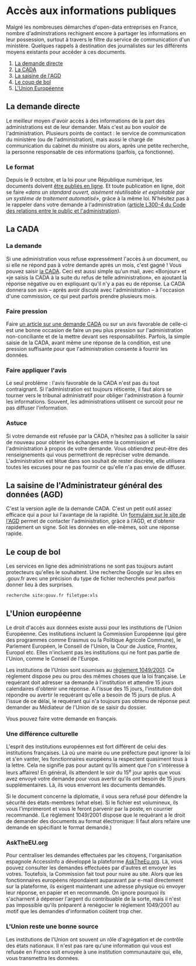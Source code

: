 # Accès aux informations publiques

Malgré les nombreuses démarches d'open-data entreprises en France, nombre d'adminstrations rechignent encore à partager les informations en leur possession, surtout à travers le filtre du service de communication d'un ministère. Quelques rappels à destination des journalistes sur les différents moyens existants pour accéder à ces documents. 

1. [La demande directe](#la-demande-directe)
2. [La CADA](#la-cada)
3. [La saisine de l'AGD](#la-saisine-de-ladministrateur-général-des-données-agd)
4. [Le coup de bol](#le-coup-de-bol)
5. [L'Union Européenne](#lunion-européenne)

## La demande directe

Le meilleur moyen d'avoir accès à des informations de la part des administrations est de leur demander. Mais c'est au bon vouloir de l'administration. Plusieurs points de contact : le service de communication du ministère (ou de l'administration), mais aussi le chargé de communication du cabinet du ministre ou alors, après une petite recherche, la personne responsable de ces informations (parfois, ça fonctionne).

### Le format

Depuis le 9 octobre, et la loi pour une République numérique, les documents doivent [être publiés en ligne](https://www.legifrance.gouv.fr/affichCodeArticle.do?idArticle=LEGIARTI000033218942&cidTexte=LEGITEXT000031366350). Et toute publication en ligne, doit se faire _«dans un standard ouvert, aisément réutilisable et exploitable par un système de traitement automatisé»_, grâce à la même loi. N'hésitez pas à le rappeler dans votre demande à l'administration ([article L300-4 du Code des relations entre le public et l'administration](https://www.legifrance.gouv.fr/affichCodeArticle.do?cidTexte=LEGITEXT000031366350&idArticle=LEGIARTI000033205519)).

## La CADA

### La demande

Si une administration vous refuse expressément l'accès à un document, ou si elle ne répond pas à votre demande après un mois, c'est gagné ! Vous pouvez saisir [la CADA](http://www.cada.fr/). Ceci est aussi simple qu'un mail, avec «Bonjour» et «je saisis la CADA à la suite du refus de telle administration», en ajoutant la réponse négative ou en expliquant qu'il n'y a pas eu de réponse. La CADA donnera son avis – après avoir discuté avec l'administration – à l'occasion d'une commission, ce qui peut parfois prendre plusieurs mois. 

### Faire pression

Faire [un article sur une demande CADA](http://emploi.blog.lemonde.fr/2013/06/17/le-monde-depose-un-recours-pour-obtenir-des-chiffres-de-pole-emploi/) ou sur un avis favorable de celle-ci est une bonne occasion de faire un peu plus pression sur l'administration non-conciliante et de la mettre devant ses responsabilités. Parfois, la simple saisie de la CADA, avant même une réponse de la condition, est une pression suffisante pour que l'administration consente à fournir les données.

### Faire appliquer l'avis

Le seul problème : l'avis favorable de la CADA n'est pas du tout contraignant. Si l'administration est toujours réticente, il faut alors se tourner vers le tribunal administratif pour obliger l'administration à fournir les informations. Souvent, les administrations utilisent ce surcoût pour ne pas diffuser l'information. 

### Astuce

Si votre demande est refusée par la CADA, n'hésitez pas à solliciter la saisir de nouveau pour obtenir les échanges entre la commission et l'administration à propos de votre demande. Vous obtiendrez peut-être des renseignements qui vous permettront de repréciser votre demande. L'administration est tétue dans son souhait de rester discrète, elle utilisera toutes les excuses pour ne pas fournir ce qu'elle n'a pas envie de diffuser.

## La saisine de l'Administrateur général des données (AGD)

C'est la version agile de la demande CADA. C'est un petit outil assez efficace qui a pour lui l'avantage de la rapidité. Un [formulaire sur le site de l'AGD](https://agd.data.gouv.fr/saisines-de-lagd/formulaire-de-saisine/) permet de contacter l'administration, grâce à l'AGD, et d'obtenir rapidement un signe. Soit les données en elle-mêmes, soit une réponse rapide.

## Le coup de bol

Les services en ligne des administrations ne sont pas toujours autant protecteurs qu'elles le souhaitent. Une recherche Google sur les sites en .gouv.fr avec une précision du type de fichier recherchés peut parfois donner lieu à des surprises.

```
recherche site:gouv.fr filetype:xls
```

## L'Union européenne

Le droit d'accès aux données existe aussi pour les institutions de l'Union Européenne. Ces institutions incluent la Commission Européenne (qui gère des programmes comme Erasmus ou la Politique Agricole Commune), le Parlement Européen, le Conseil de l'Union, la Cour de Justice, Frontex, Europol etc. Elles n'incluent pas les institutions qui ne font pas partie de l'Union, comme le Conseil de l'Europe.

Les institutions de l'Union sont soumises au [règlement 1049/2001](http://www.europarl.europa.eu/RegData/PDF/r1049_fr.pdf). Ce règlement dispose peu ou prou des mêmes choses que la loi française. Le requérant doit adresser sa demande à l'institution et attendre 15 jours calendaires d'obtenir une réponse. A l'issue des 15 jours, l'institution doit répondre ou avertir le requérant qu'elle a besoin de 15 jours de plus. A l'issue de ce délai, le requérant qui n'a toujours pas obtenu de réponse peut demander au Médiateur de l'Union de se saisir du dossier.

Vous pouvez faire votre demande en français.

### Une différence culturelle

L'esprit des institutions européennes est fort différent de celui des institutions françaises. Là où une mairie ou une préfecture peut ignorer la loi et s'en vanter, les fonctionnaires européens la respectent quasiment tous à la lettre. Cela ne signifie pas pour autant qu'ils aiment que l'on s'intéresse à leurs affaires! En général, ils attendent le soir du 15<sup>e</sup> jour après que vous avez envoyé votre demande pour vous avertir qu'ils ont besoin de 15 jours supplémentaires. Là, ils vous enverront les documents demandés. 

Si le document concerne la diplomatie, il vous sera refusé pour défendre la sécurité des états-membres (what else). Si le fichier est volumineux, ils vous l'imprimeront et vous le feront parvenir par la poste, en courrier recommandé. (Le règlement 1049/2001 dispose que le requérant a le droit de demander des documents au format électronique: Il faut alors refaire une demande en spécifiant le format demandé.)

### AskTheEU.org

Pour centraliser les demandes effectuées par les citoyens, l'organisation espagnole AccessInfo a développé la plateforme [AskTheEu.org](https://www.asktheeu.org/). Là, vous pouvez consulter les demandes effectuées par d'autres et envoyer les votres. Toutefois, la Commission fait tout pour nuire au site. Alors que les fonctionnaires européens répondaient auparavant par e-mail directement sur la plateforme, ils exigent maintenant une adresse physique où envoyer leur réponse, en papier et en recommandé. On ignore pourquoi ils s'acharnent à dépenser l'argent du contribuable de la sorte, mais il n'est pas impossible qu'ils préparent à renégocier le réglement 1049/2001 au motif que les demandes d'information coûtent trop cher.

### L'Union reste une bonne source

Les institutions de l'Union ont souvent un rôle d'agrégation et de contrôle des états nationaux. Il n'est pas rare qu'une information qui vous est refusée en France soit envoyée à une institution communautaire qui, elle, vous transmettra les données.
